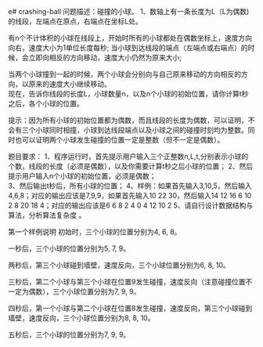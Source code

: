 e# crashing-ball
问题描述：碰撞的小球。
1、数轴上有一条长度为L（L为偶数)的线段，左端点在原点，右端点在坐标L处。

有n个不计体积的小球在线段上，开始时所有的小球都处在偶数坐标上，速度方向向右，速度大小为1单位长度每秒;
当小球到达线段的端点（左端点或右端点）的时候，会立即向相反的方向移动，速度大小仍然为原来大小;
  
当两个小球撞到一起的时候，两个小球会分别向与自己原来移动的方向相反的方向，以原来的速度大小继续移动。   
现在，告诉你线段的长度L，小球数量n，以及n个小球的初始位置，请你计算t秒之后，各个小球的位置。

提示：因为所有小球的初始位置都为偶数，而且线段的长度为偶数，可以证明，不会有三个小球同时相撞，小球到达线段端点以及小球之间的碰撞时刻均为整数。同时也可以证明两个小球发生碰撞的位置一定是整数（但不一定是偶数）。


题目要求：
1、程序运行时，首先提示用户输入三个正整数n,L,t,分别表示小球的个数，线段的长度（必须是偶数），以及你需要计算t秒之后小球的位置；
2、然后提示用户输入n个小球的初始位置，必须是偶数；          
3、然后输出t秒后，所有小球的位置；
4、样例：如果首先输入3,10,5，然后输入4,6,8；对应的输出应该是7,9,9，如果首先输入10 22 30，然后输入14 12 16 6 10 2 8 20 18 4；对应的输出应该是6 6 8 2 4 0 4 12 10 2
5、请自行设计数据结构与算法，分析算法复杂度 。
     
                                                                                   
                                                                                                          



第一个样例说明
初始时，三个小球的位置分别为4, 6, 8。

一秒后，三个小球的位置分别为5, 7, 9。
 
两秒后，第三个小球碰到墙壁，速度反向，三个小球位置分别为6, 8, 10。

三秒后，第二个小球与第三个小球在位置9发生碰撞，速度反向（注意碰撞位置不一定为偶数），三个小球位置分别为7, 9, 9。
 
四秒后，第一个小球与第二个小球在位置8发生碰撞，速度反向，第三个小球碰到墙壁，速度反向，三个小球位置分别为8, 8, 10。
 
五秒后，三个小球的位置分别为7, 9, 9。
 

